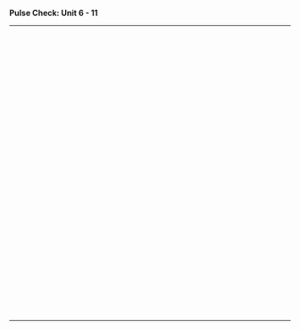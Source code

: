**Pulse Check: Unit 6 - 11**

---

<!-- Change the width and height values to suit you best -->
<div class="typeform-widget" data-url="https://ga-immersives.typeform.com/to/tAO0Ge" data-text="Feedback Unit 6 - 11 " style="width:100%;height:500px;"></div>
<script>(function(){var qs,js,q,s,d=document,gi=d.getElementById,ce=d.createElement,gt=d.getElementsByTagName,id='typef_orm',b='https://s3-eu-west-1.amazonaws.com/share.typeform.com/';if(!gi.call(d,id)){js=ce.call(d,'script');js.id=id;js.src=b+'widget.js';q=gt.call(d,'script')[0];q.parentNode.insertBefore(js,q)}})()</script>


---
